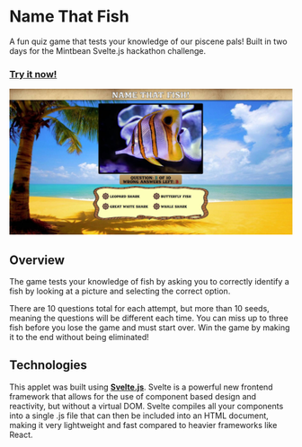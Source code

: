 # Name That Fish
A fun quiz game that tests your knowledge of our piscene pals!
Built in two days for the Mintbean Svelte.js hackathon challenge.

### [Try it now!](https://stickmanbob.github.io/svelteQuizGame/)

<img src="./public/assets/readmescreen1.jpg">

## Overview
The game tests your knowledge of fish by asking you to correctly identify a fish by looking at a picture and selecting the correct option.

There are 10 questions total for each attempt, but more than 10 seeds, meaning the questions will be different each time. You can miss up to three fish before you lose the game and must start over. Win the game by making it to the end without being eliminated!

## Technologies

This applet was built using **[Svelte.js](https://svelte.dev/)**. Svelte is a powerful new frontend framework that allows for the use of component based design and reactivity, but without a virtual DOM. Svelte compiles all your components into a single .js file that can then be included into an HTML document, making it very lightweight and fast compared to heavier frameworks like React.




